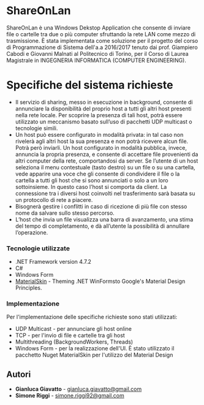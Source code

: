 ﻿# ShareOnLan

ShareOnLan è una Windows Dekstop Application che consente di inviare file o cartelle
tra due o più computer sfruttando la rete LAN come mezzo di trasmissione.
È stata implementata come soluzione per il progetto del corso di Programmazione di Sistema dell'a.a 2016/2017 tenuto dai prof. Giampiero Cabodi e Giovanni Malnati al Politecnico di Torino,
per il Corso di Laurea Magistrale in INGEGNERIA INFORMATICA (COMPUTER ENGINEERING).

# Specifiche del sistema richieste

  - Il servizio di sharing, messo in esecuzione in background, consente di annunciare la
disponibilità del proprio host a tutti gli altri host presenti nella rete locale. Per scoprire la
presenza di tali host, potrà essere utilizzato un meccanismo basato sull’uso di pacchetti UDP
multicast o tecnologie simili.
  - Un host può essere configurato in modalità privata: in tal caso non rivelerà agli altri host la sua presenza e non potrà ricevere alcun file. Potrà però inviarli. Un host configurato in modalità pubblica, invece, annuncia la propria presenza, e consente di accettare file provenienti da altri computer della rete, comportandosi da server. Se l’utente di un host seleziona il menu contestuale (tasto destro) su un file o su una cartella,
vede apparire una voce che gli consente di condividere il file o la cartella a tutti gli host che si sono annunciati o solo a un loro sottoinsieme. In questo caso l’host si comporta da client.
La connessione tra i diversi host coinvolti nel trasferimento sarà basata su un protocollo di
rete a piacere.
- Bisognerà gestire i conflitti in caso di ricezione di più file con stesso nome da salvare sullo
stesso percorso.
- L’host che invia un file visualizza una barra di avanzamento, una stima del tempo di
completamento, e dà all’utente la possibilità di annullare l’operazione.

### Tecnologie utilizzate

* .NET Framework version 4.7.2
* C#
* Windows Form
* [MaterialSkin](https://github.com/IgnaceMaes/MaterialSkin) - Theming .NET WinFormsto Google's Material Design Principles.

### Implementazione

Per l'implementazione delle specifiche richieste sono stati utilizzati:

* UDP Multicast - per annunciare gli host online
* TCP  - per l'invio di file e cartelle tra gli host
* Multithreading (BackgroundWorkers, Threads)
* Windows Form - per la realizzazione dell'UI. È stato utilizzato il pacchetto Nuget MaterialSkin per l'utilizzo del Material Design

## Autori

* **Gianluca Giavatto** - gianluca.giavatto@gmail.com
* **Simone Riggi** - simone.riggi92@gmail.com
